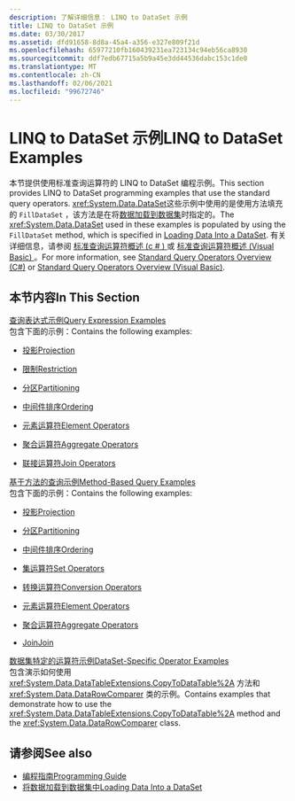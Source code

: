 ```yaml
---
description: 了解详细信息： LINQ to DataSet 示例
title: LINQ to DataSet 示例
ms.date: 03/30/2017
ms.assetid: dfd91658-8d8a-45a4-a356-e327e809f21d
ms.openlocfilehash: 65977210fb160439231ea723134c94eb56ca8930
ms.sourcegitcommit: ddf7edb67715a5b9a45e3dd44536dabc153c1de0
ms.translationtype: MT
ms.contentlocale: zh-CN
ms.lasthandoff: 02/06/2021
ms.locfileid: "99672746"
---
```

# <a name="linq-to-dataset-examples"></a><span data-ttu-id="733ce-103">LINQ to DataSet 示例</span><span class="sxs-lookup"><span data-stu-id="733ce-103">LINQ to DataSet Examples</span></span>

<span data-ttu-id="733ce-104">本节提供使用标准查询运算符的 LINQ to DataSet 编程示例。</span><span class="sxs-lookup"><span data-stu-id="733ce-104">This section provides LINQ to DataSet programming examples that use the standard query operators.</span></span> <span data-ttu-id="733ce-105"><xref:System.Data.DataSet>这些示例中使用的是使用方法填充的 `FillDataSet` ，该方法是在将[数据加载到数据集](loading-data-into-a-dataset.md)时指定的。</span><span class="sxs-lookup"><span data-stu-id="733ce-105">The <xref:System.Data.DataSet> used in these examples is populated by using the `FillDataSet` method, which is specified in [Loading Data Into a DataSet](loading-data-into-a-dataset.md).</span></span> <span data-ttu-id="733ce-106">有关详细信息，请参阅 [标准查询运算符概述 (c # ) ](../../../csharp/programming-guide/concepts/linq/standard-query-operators-overview.md) 或 [标准查询运算符概述 (Visual Basic) ](../../../visual-basic/programming-guide/concepts/linq/standard-query-operators-overview.md)。</span><span class="sxs-lookup"><span data-stu-id="733ce-106">For more information, see [Standard Query Operators Overview (C#)](../../../csharp/programming-guide/concepts/linq/standard-query-operators-overview.md) or [Standard Query Operators Overview (Visual Basic)](../../../visual-basic/programming-guide/concepts/linq/standard-query-operators-overview.md).</span></span>  
  
## <a name="in-this-section"></a><span data-ttu-id="733ce-107">本节内容</span><span class="sxs-lookup"><span data-stu-id="733ce-107">In This Section</span></span>  

 [<span data-ttu-id="733ce-108">查询表达式示例</span><span class="sxs-lookup"><span data-stu-id="733ce-108">Query Expression Examples</span></span>](query-expression-examples-linq-to-dataset.md)  
 <span data-ttu-id="733ce-109">包含下面的示例：</span><span class="sxs-lookup"><span data-stu-id="733ce-109">Contains the following examples:</span></span>  
  
- [<span data-ttu-id="733ce-110">投影</span><span class="sxs-lookup"><span data-stu-id="733ce-110">Projection</span></span>](query-expression-syntax-examples-projection-linq-to-dataset.md)  
  
- [<span data-ttu-id="733ce-111">限制</span><span class="sxs-lookup"><span data-stu-id="733ce-111">Restriction</span></span>](query-expression-syntax-examples-restriction-linq-to-dataset.md)  
  
- [<span data-ttu-id="733ce-112">分区</span><span class="sxs-lookup"><span data-stu-id="733ce-112">Partitioning</span></span>](query-expression-syntax-examples-partitioning.md)  
  
- [<span data-ttu-id="733ce-113">中间件排序</span><span class="sxs-lookup"><span data-stu-id="733ce-113">Ordering</span></span>](query-expression-syntax-examples-ordering-linq-to-dataset.md)  
  
- [<span data-ttu-id="733ce-114">元素运算符</span><span class="sxs-lookup"><span data-stu-id="733ce-114">Element Operators</span></span>](query-expression-syntax-examples-element-operators.md)  
  
- [<span data-ttu-id="733ce-115">聚合运算符</span><span class="sxs-lookup"><span data-stu-id="733ce-115">Aggregate Operators</span></span>](query-expression-syntax-examples-aggregate-operators.md)  
  
- [<span data-ttu-id="733ce-116">联接运算符</span><span class="sxs-lookup"><span data-stu-id="733ce-116">Join Operators</span></span>](query-expression-syntax-examples-join-operators.md)  
  
 [<span data-ttu-id="733ce-117">基于方法的查询示例</span><span class="sxs-lookup"><span data-stu-id="733ce-117">Method-Based Query Examples</span></span>](method-based-query-examples-linq-to-dataset.md)  
 <span data-ttu-id="733ce-118">包含下面的示例：</span><span class="sxs-lookup"><span data-stu-id="733ce-118">Contains the following examples:</span></span>  
  
- [<span data-ttu-id="733ce-119">投影</span><span class="sxs-lookup"><span data-stu-id="733ce-119">Projection</span></span>](method-based-query-syntax-examples-projection.md)  
  
- [<span data-ttu-id="733ce-120">分区</span><span class="sxs-lookup"><span data-stu-id="733ce-120">Partitioning</span></span>](method-based-query-syntax-examples-partitioning-linq.md)  
  
- [<span data-ttu-id="733ce-121">中间件排序</span><span class="sxs-lookup"><span data-stu-id="733ce-121">Ordering</span></span>](method-based-query-syntax-examples-ordering-linq-to-dataset.md)  
  
- [<span data-ttu-id="733ce-122">集运算符</span><span class="sxs-lookup"><span data-stu-id="733ce-122">Set Operators</span></span>](method-based-query-syntax-examples-set-operators.md)  
  
- [<span data-ttu-id="733ce-123">转换运算符</span><span class="sxs-lookup"><span data-stu-id="733ce-123">Conversion Operators</span></span>](method-based-query-syntax-examples-conversion-operators.md)  
  
- [<span data-ttu-id="733ce-124">元素运算符</span><span class="sxs-lookup"><span data-stu-id="733ce-124">Element Operators</span></span>](method-based-query-syntax-examples-element-operators.md)  
  
- [<span data-ttu-id="733ce-125">聚合运算符</span><span class="sxs-lookup"><span data-stu-id="733ce-125">Aggregate Operators</span></span>](method-based-query-syntax-examples-aggregate-operators.md)  
  
- [<span data-ttu-id="733ce-126">Join</span><span class="sxs-lookup"><span data-stu-id="733ce-126">Join</span></span>](method-based-query-syntax-examples-join-linq-to-dataset.md)  
  
 [<span data-ttu-id="733ce-127">数据集特定的运算符示例</span><span class="sxs-lookup"><span data-stu-id="733ce-127">DataSet-Specific Operator Examples</span></span>](dataset-specific-operator-examples-linq-to-dataset.md)  
 <span data-ttu-id="733ce-128">包含演示如何使用 <xref:System.Data.DataTableExtensions.CopyToDataTable%2A> 方法和 <xref:System.Data.DataRowComparer> 类的示例。</span><span class="sxs-lookup"><span data-stu-id="733ce-128">Contains examples that demonstrate how to use the <xref:System.Data.DataTableExtensions.CopyToDataTable%2A> method and the <xref:System.Data.DataRowComparer> class.</span></span>  
  
## <a name="see-also"></a><span data-ttu-id="733ce-129">请参阅</span><span class="sxs-lookup"><span data-stu-id="733ce-129">See also</span></span>

- [<span data-ttu-id="733ce-130">编程指南</span><span class="sxs-lookup"><span data-stu-id="733ce-130">Programming Guide</span></span>](programming-guide-linq-to-dataset.md)
- [<span data-ttu-id="733ce-131">将数据加载到数据集中</span><span class="sxs-lookup"><span data-stu-id="733ce-131">Loading Data Into a DataSet</span></span>](loading-data-into-a-dataset.md)
